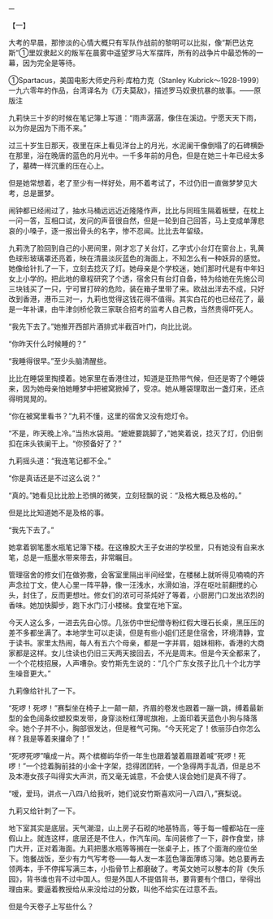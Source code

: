     一 

   【一】

   大考的早晨，那惨淡的心情大概只有军队作战前的黎明可以比拟，像“斯巴达克斯”①里奴隶起义的叛军在晨雾中遥望罗马大军摆阵，所有的战争片中最恐怖的一幕，因为完全是等待。

   ①Spartacus，美国电影大师史丹利·库柏力克（Stanley Kubrick～1928-1999）一九六零年的作品，台湾译名为《万夫莫敌》，描述罗马奴隶抗暴的故事。——原版注

   九莉快三十岁的时候在笔记簿上写道：“雨声潺潺，像住在溪边。宁愿天天下雨，以为你是因为下雨不来。”

   过三十岁生日那天，夜里在床上看见洋台上的月光，水泥阑干像倒塌了的石碑横卧在那里，浴在晚唐的蓝色的月光中。一千多年前的月色，但是在她三十年已经太多了，墓碑一样沉重的压在心上。

   但是她常想着，老了至少有一样好处，用不着考试了，不过仍旧一直做梦梦见大考，总是噩梦。

   闹钟都已经闹过了，抽水马桶远远近近隆隆作声，比比与同班生隔着板壁，在枕上一问一答，互相口试，发问的声音很自然，但是一轮到自己回答，马上变成单薄悲哀的小嗓子，逐一报出骨头的名字，惨不忍闻。比比去年留级。

   九莉洗了脸回到自己的小房间里，刚才忘了关台灯，乙字式小台灯在窗台上，乳黄色球形玻璃罩还亮着，映在清晨淡灰蓝色的海面上，不知怎么有一种妖异的感觉。她像给针扎了一下，立刻去捻灭了灯。她母亲是个学校迷，她们那时代是有中年妇女上小学的。把此地的章程研究了个透，宿舍只有台灯自备，特为给她在先施公司三块钱买了一只，宁可冒打碎的危险，装在箱子里带了来。欧战出洋去不成，只好改到香港，港币三对一，九莉也觉得这钱花得不值得。其实白花的也已经花了，最是一年补课，由牛津剑桥伦敦三家联合招考的监考人自己教，当然贵得吓死人。

   “我先下去了。”她推开西部片酒排式半截百叶门，向比比说。

   “你昨天什么时候睡的？”

   “我睡得很早。”至少头脑清醒些。

   比比在睡袋里掏摸着。她家里在香港住过，知道是亚热带气候，但还是寄了个睡袋来，因为她母亲怕她睡梦中把被窝掀掉了，受凉。她从睡袋理取出一盏灯来，还点得明晃晃的。

   “你在被窝里看书？”九莉不懂，这里的宿舍又没有熄灯令。

   “不是，昨天晚上冷。”当热水袋用。“嬷嬷要跳脚了，”她笑着说，捻灭了灯，仍旧倒扣在床头铁阑干上。“你预备好了？”

   九莉摇头道：“我连笔记都不全。”

   “你是真话还是不过这么说？”

   “真的。”她看见比比脸上恐惧的微笑，立刻轻飘的说：“及格大概总及格的。”

   但是比比知道她不是及格的事。

   “我先下去了。”

   她拿着钢笔墨水瓶笔记簿下楼。在这橡胶大王子女进的学校里，只有她没有自来水笔，总是一瓶墨水带来带去，非常瞩目。

   管理宿舍的修女们在做弥撒，会客室里隔出半间经堂，在楼梯上就听得见喃喃的齐声念拉丁文，使人心里一阵平静，像一汪浅水，水滑如油，浮在呕吐前翻搅的心头，封住了，反而更想吐。修女们的浓可可茶炖好了等着，小厨房门口发出浓烈的香味。她加快脚步，跑下水门汀小楼梯。食堂在地下室。

   今天人这么多，一进去先自心惊。几张仿中世纪僧寺粉红假大理石长桌，黑压压的差不多都坐满了。本地学生可以走读，但是有些小姐们还是住宿舍，环境清静，宜于读书。家里太热闹，每人有五六个母亲，都是一字并肩，姐妹相称，香港的大商家都是这样。女儿住读也仍旧三天两天接回去，不光是周末。但是今天全都来了，一个个花枝招展，人声嘈杂。安竹斯先生说的：“几个广东女孩子比几十个北方学生噪音更大。”

   九莉像给针扎了一下。

   “死啰！死啰！”赛梨坐在椅子上一颠一颠，齐眉的卷发也跟着一蹦一跳，缚着最新型的金色阔条纹塑胶束发带，身穿淡粉红薄呢旗袍，上面印着天蓝色小狗与降落伞。她个子并不小，胸部很发达，但是稚气可掬。“今天死定了！依丽莎白你怎么样？我是等着来攞命了！”

   “死啰死啰”嚷成一片。两个槟榔屿华侨一年生也跟着皱着眉跟着喊“死啰！死啰！”一个捻着胸前挂的小金十字架，捻得团团转，一个急得两手乱洒，但是总不及本港女孩子叫得实大声洪，而又毫无诚意，不会使人误会她们是真不得了。

   “嗳，爱玛，讲点一八四八给我听，她们说安竹斯喜欢问一八四八，”赛梨说。

   九莉又给针刺了一下。

   地下室其实是底层。天气潮湿，山上房子石砌的地基特高，等于每一幢都站在一座假山上。就连这样，底层还是不住人，作汽车间。车间装修了一下，辟作食堂，排门大开，正对着海面。九莉把墨水瓶等等搁在一张桌子上，拣了个面海的座位坐下。饱餐战饭，至少有力气写考卷——每人发一本蓝色簿面薄练习簿。她总要再去领两本，手不停挥写满三本，小指骨节上都磨破了。考英文她可以整本的背《失乐园》，背书谁也背不过中国人。但是外国人不提倡背书，要背要有个借口，举得出理由来。要逼着教授给从来没给过的分数，叫他不给实在过意不去。

   但是今天卷子上写些什么？

